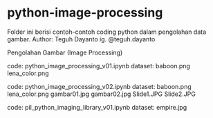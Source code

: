 # python-image-processing

Folder ini berisi contoh-contoh coding python dalam pengolahan data gambar.
Author: Teguh Dayanto
        ig. @teguh.dayanto

Pengolahan Gambar (Image Processing)

code: python_image_processing_v01.ipynb
dataset: baboon.png
         lena_color.png

code: python_image_processing_v02.ipynb
dataset: baboon.png
         lena_color.png
         gambar01.jpg
         gambar02.jpg
         Slide1.JPG
         Slide2.JPG

code: pil_python_imaging_library_v01.ipynb
dataset: empire.jpg
